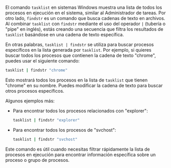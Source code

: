 El comando `tasklist` en sistemas Windows muestra una lista de todos los procesos en ejecución en el sistema, similar al Administrador de tareas. Por otro lado, `findstr` es un comando que busca cadenas de texto en archivos. Al combinar `tasklist` con `findstr` mediante el uso del operador `|` (tubería o "pipe" en inglés), estás creando una secuencia que filtra los resultados de `tasklist` basándose en una cadena de texto específica.

En otras palabras, `tasklist | findstr` se utiliza para buscar procesos específicos en la lista generada por `tasklist`. Por ejemplo, si quieres buscar todos los procesos que contienen la cadena de texto "chrome", puedes usar el siguiente comando:

```bash
tasklist | findstr "chrome"
```

Esto mostrará todos los procesos en la lista de `tasklist` que tienen "chrome" en su nombre. Puedes modificar la cadena de texto para buscar otros procesos específicos.

Algunos ejemplos más:

- Para encontrar todos los procesos relacionados con "explorer":
  ```bash
  tasklist | findstr "explorer"
  ```

- Para encontrar todos los procesos de "svchost":
  ```bash
  tasklist | findstr "svchost"
  ```

Este comando es útil cuando necesitas filtrar rápidamente la lista de procesos en ejecución para encontrar información específica sobre un proceso o grupo de procesos.